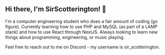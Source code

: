 ## Hi there, I'm SirScotterington! 👋

I'm a computer engineering student who does a fair amount of coding (go figure). Currently learning how to use PHP and MySQL (as part of a LAMP stack) and how to use React through NextJS. Always looking to learn new things about programming, engineering, or music playing.

Feel free to reach out to me on Discord - my username is sir_scotterington.

<!--
**SirScotterington/SirScotterington** is a ✨ _special_ ✨ repository because its `README.md` (this file) appears on your GitHub profile.

Here are some ideas to get you started:

- 🔭 I’m currently working on ...
- 🌱 I’m currently learning ...
- 👯 I’m looking to collaborate on ...
- 🤔 I’m looking for help with ...
- 💬 Ask me about ...
- 📫 How to reach me: ...
- 😄 Pronouns: ...
- ⚡ Fun fact: ...
-->
